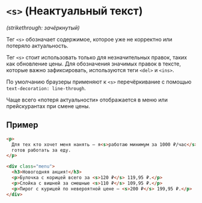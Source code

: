 # `<s>` (Неактуальный текст)

_(strikethrough: зачёркнутый)_

Тег `<s>` обозначает содержимое, которое уже не корректно или потеряло актуальность.

Тег `<s>` стоит использовать только для незначительных правок, таких как обновление цены. Для обозначения значимых правок в тексте, которые важно зафиксировать, используются теги `<del>` и `<ins>`.

По умолчанию браузеры применяют к `<s>` перечёркивание с помощью `text-decoration: line-through`.

Чаще всего «потеря актуальности» отображается в меню или прейскурантах при смене цены.

## Пример

```html
<p>
  Для тех кто хочет меня нанять — я<s>работаю минимум за 1000 ₽/час</s>
  готов работать за еду.
</p>

<div class="menu">
  <h3>Новогодняя акция!</h3>
  <p>Булочка с корицей всего за <s>120 ₽</s> 119,95 ₽.</p>
  <p>Слойка с вишней за смешные <s>110 ₽</s> 109,95 ₽.</p>
  <p>Пирог с курицей по невероятной цене — <s>200 ₽</s> 199,95 ₽.</p>
</div>
```
